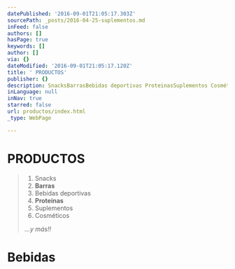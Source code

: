 ```yaml
---
datePublished: '2016-09-01T21:05:17.303Z'
sourcePath: _posts/2016-04-25-suplementos.md
inFeed: false
authors: []
hasPage: true
keywords: []
author: []
via: {}
dateModified: '2016-09-01T21:05:17.120Z'
title: ' PRODUCTOS'
publisher: {}
description: SnacksBarrasBebidas deportivas ProteinasSuplementos Cosméticos    ...y más!!
inLanguage: null
inNav: true
starred: false
url: productos/index.html
_type: WebPage

---
```

# PRODUCTOS

> 1. Snacks
> 2. **Barras**
> 3. Bebidas deportivas 
> 4. **Proteinas**
> 5. Suplementos 
> 6. Cosméticos
> 
> _...y más!!_

# Bebidas